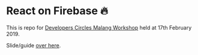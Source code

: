 # React on Firebase 🔥

This is repo for [Developers Circles Malang Workshop]() held at 17th February 2019.

Slide/guide [over here](https://coda.io/d/React-Firebas-Workshop_dPy6XOMX6_n/_sucoB).
